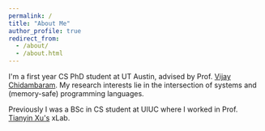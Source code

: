 ```yaml
---
permalink: /
title: "About Me"
author_profile: true
redirect_from: 
  - /about/
  - /about.html
---
```


I'm a first year CS PhD student at UT Austin, advised by Prof. [Vijay Chidambaram](https://www.cs.utexas.edu/~vijay). My research interests lie in the intersection of systems and (memory-safe) programming languages.

Previously I was a BSc in CS student at UIUC where I worked in Prof. [Tianyin Xu's](https://tianyin.github.io) xLab.  
